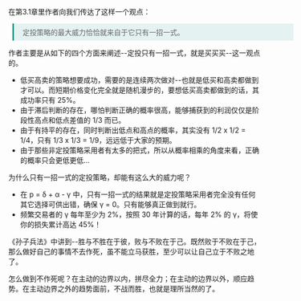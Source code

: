 <style>
.blockquote {
   margin-left:0.6em !important;
   padding:0.5em 1.2em !important;
   border-left:3px solid rgba(15,148,136,1) !important;
   width:560px !important;
   box-sizing:border-box !important;
   background-color:rgba(15,148,136,0.1) !important;
   color:#666 !important
}
</style>

在第3.1章里作者向我们传达了这样一个观点：

<blockquote class="blockquote">定投策略的最大威力恰恰就来自于它只有一招一式。</blockquote>

作者主要是从如下的四个方面来阐述--定投只有一招一式，就是买买买--这一观点的。

- 低买高卖的策略想要成功，需要的是连续两次做对--也就是低买和高卖都做到才可以。而短期价格变化完全就是随机漫步的，要想低买高卖都做到的话，其成功率只有 25%。
- 由于滞后判断的存在，哪怕判断正确的概率很高，能够捕获到的利润仅仅是阶段性高点和低点差值的 1/3 而已。
- 由于有持平的存在，同时判断出低点和高点的概率，其实没有 1/2 x 1/2 = 1/4，只有 1/3 x 1/3 = 1/9，远远低于大家的预期。
- 由于那些非定投策略采用者有太多的把式，所以从概率相乘的角度来看，正确的概率只会更低更低...

为什么只有一招一式的定投策略，却能有这么大的威力呢？

- 在 p = δ + α - γ 中，只有一招一式的结果就是定投策略采用者完全没有任何其它选择可供出错，确保 γ = 0。只有能够真正做到就行。
- 频繁交易者的 γ 每年至少为 2%，按照 30 年计算的话，每年 2% 的 γ，将使你的损失累计高达 45%！
  
《孙子兵法》中讲到--胜与不胜在于彼，败与不败在于己。既然败于不败在于己，那么做好自己的事情不去作死，虽不能立马获胜，至少可以让自己立于不败之地了。

怎么做到不作死呢？在主动的边界以内，拼尽全力；在主动的边界以外，顺应趋势。在主动边界之外的趋势面前，不战而胜，也就是理所当然的了。
